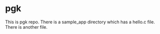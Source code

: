 # pgk
This is pgk repo.
There is a sample_app directory which has a hello.c file.
There is another file.
